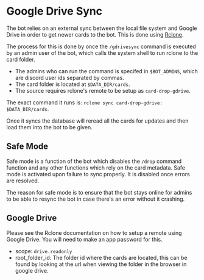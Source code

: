 # Google Drive Sync

The bot relies on an external sync between the local file system and Google
Drive in order to get newer cards to the bot. This is done using
[Rclone](https://rclone.org/).

The process for this is done by once the `/gdrivesync` command is executed by
an admin user of the bot, which calls the system shell to run rclone to the
card folder.

- The admins who can run the command is specifed in `$BOT_ADMINS`, which are
discord user ids separated by commas.
- The card folder is located at `$DATA_DIR/cards`.
- The source requires rclone's remote to be setup as `card-drop-gdrive`.

The exact command it runs is: `rclone sync card-drop-gdrive: $DATA_DIR/cards`.

Once it syncs the database will reread all the cards for updates and then load
them into the bot to be given.

## Safe Mode
Safe mode is a function of the bot which disables the `/drop` command function
and any other functions which rely on the card metadata. Safe mode is activated
upon failure to sync properly. It is disabled once errors are resolved.

The reason for safe mode is to ensure that the bot stays online for admins to
be able to resync the bot in case there's an error without it crashing.

## Google Drive
Please see the Rclone documentation on how to setup a remote using Google
Drive. You will need to make an app password for this.

- scope: `drive.readonly`
- root\_folder\_id: The folder id where the cards are located, this can be found
  by looking at the url when viewing the folder in the browser in google drive.

